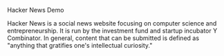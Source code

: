 Hacker News Demo 

Hacker News is a social news website focusing on computer science and entrepreneurship. It is run by the investment fund and startup incubator Y Combinator. In general, content that can be submitted is defined as "anything that gratifies one's intellectual curiosity." 

